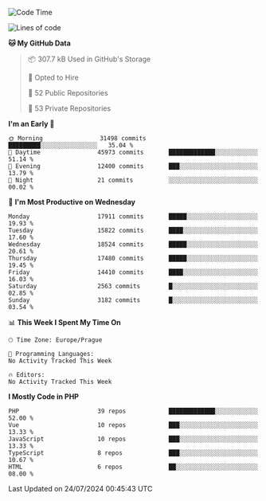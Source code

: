 <!--START_SECTION:waka-->
![Code Time](http://img.shields.io/badge/Code%20Time-1%2C583%20hrs%2058%20mins-blue)

![Lines of code](https://img.shields.io/badge/From%20Hello%20World%20I%27ve%20Written-28.4%20million%20lines%20of%20code-blue)

**🐱 My GitHub Data** 

> 📦 307.7 kB Used in GitHub's Storage 
 > 
> 💼 Opted to Hire
 > 
> 📜 52 Public Repositories 
 > 
> 🔑 53 Private Repositories 
 > 
**I'm an Early 🐤** 

```text
🌞 Morning                31498 commits       █████████░░░░░░░░░░░░░░░░   35.04 % 
🌆 Daytime                45973 commits       █████████████░░░░░░░░░░░░   51.14 % 
🌃 Evening                12400 commits       ███░░░░░░░░░░░░░░░░░░░░░░   13.79 % 
🌙 Night                  21 commits          ░░░░░░░░░░░░░░░░░░░░░░░░░   00.02 % 
```
📅 **I'm Most Productive on Wednesday** 

```text
Monday                   17911 commits       █████░░░░░░░░░░░░░░░░░░░░   19.93 % 
Tuesday                  15822 commits       ████░░░░░░░░░░░░░░░░░░░░░   17.60 % 
Wednesday                18524 commits       █████░░░░░░░░░░░░░░░░░░░░   20.61 % 
Thursday                 17480 commits       █████░░░░░░░░░░░░░░░░░░░░   19.45 % 
Friday                   14410 commits       ████░░░░░░░░░░░░░░░░░░░░░   16.03 % 
Saturday                 2563 commits        █░░░░░░░░░░░░░░░░░░░░░░░░   02.85 % 
Sunday                   3182 commits        █░░░░░░░░░░░░░░░░░░░░░░░░   03.54 % 
```


📊 **This Week I Spent My Time On** 

```text
🕑︎ Time Zone: Europe/Prague

💬 Programming Languages: 
No Activity Tracked This Week

🔥 Editors: 
No Activity Tracked This Week
```

**I Mostly Code in PHP** 

```text
PHP                      39 repos            █████████████░░░░░░░░░░░░   52.00 % 
Vue                      10 repos            ███░░░░░░░░░░░░░░░░░░░░░░   13.33 % 
JavaScript               10 repos            ███░░░░░░░░░░░░░░░░░░░░░░   13.33 % 
TypeScript               8 repos             ███░░░░░░░░░░░░░░░░░░░░░░   10.67 % 
HTML                     6 repos             ██░░░░░░░░░░░░░░░░░░░░░░░   08.00 % 
```




 Last Updated on 24/07/2024 00:45:43 UTC
<!--END_SECTION:waka-->
<!--
**AlexKratky/AlexKratky** is a ✨ _special_ ✨ repository because its `README.md` (this file) appears on your GitHub profile.

Here are some ideas to get you started:

- 🔭 I’m currently working on ...
- 🌱 I’m currently learning ...
- 👯 I’m looking to collaborate on ...
- 🤔 I’m looking for help with ...
- 💬 Ask me about ...
- 📫 How to reach me: ...
- 😄 Pronouns: ...
- ⚡ Fun fact: ...
-->
